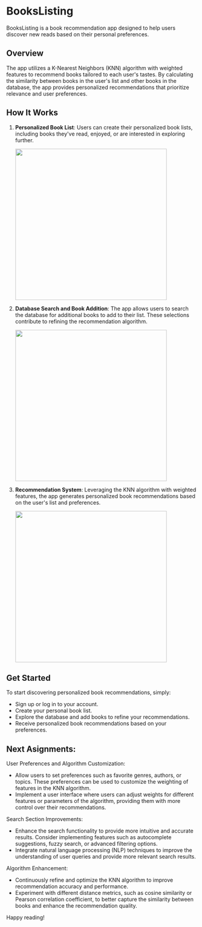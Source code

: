 # BooksListing

BooksListing is a book recommendation app designed to help users discover new reads based on their personal preferences.

## Overview

The app utilizes a K-Nearest Neighbors (KNN) algorithm with weighted features to recommend books tailored to each user's tastes. By calculating the similarity between books in the user's list and other books in the database, the app provides personalized recommendations that prioritize relevance and user preferences.

## How It Works

1. **Personalized Book List**: Users can create their personalized book lists, including books they've read, enjoyed, or are interested in exploring further.

   <img src="https://github.com/nitay658/booksListing-main/assets/62909311/4095fa44-1e95-4257-a1e7-3174a6eb20fe" width="400">

2. **Database Search and Book Addition**: The app allows users to search the database for additional books to add to their list. These selections contribute to refining the recommendation algorithm.

   <img src="https://github.com/nitay658/booksListing-main/assets/62909311/1897ac6b-d13c-4e9f-a8e1-8bf2e7b8c328" width="400">

3. **Recommendation System**: Leveraging the KNN algorithm with weighted features, the app generates personalized book recommendations based on the user's list and preferences.

   <img src="https://github.com/nitay658/booksListing-main/assets/62909311/df65ec65-9723-4ac1-ab0c-5b0d060ab110" width="400">

## Get Started

To start discovering personalized book recommendations, simply:
- Sign up or log in to your account.
- Create your personal book list.
- Explore the database and add books to refine your recommendations.
- Receive personalized book recommendations based on your preferences.


## Next Asignments:
User Preferences and Algorithm Customization:

- Allow users to set preferences such as favorite genres, authors, or topics. These preferences can be used to customize the weighting of features in the KNN algorithm.
- Implement a user interface where users can adjust weights for different features or parameters of the algorithm, providing them with more control over their recommendations.

Search Section Improvements:

- Enhance the search functionality to provide more intuitive and accurate results. Consider implementing features such as autocomplete suggestions, fuzzy search, or advanced filtering options.
- Integrate natural language processing (NLP) techniques to improve the understanding of user queries and provide more relevant search results.
  
Algorithm Enhancement:

- Continuously refine and optimize the KNN algorithm to improve recommendation accuracy and performance.
- Experiment with different distance metrics, such as cosine similarity or Pearson correlation coefficient, to better capture the similarity between books and enhance the recommendation quality.

Happy reading!
